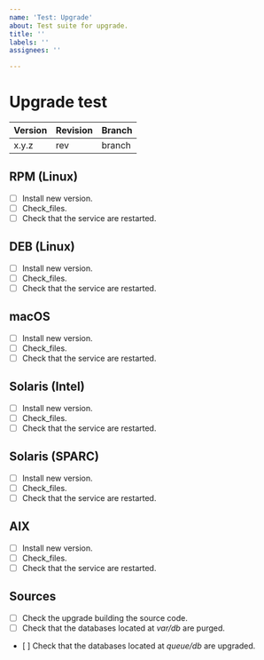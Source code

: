 ```yaml
---
name: 'Test: Upgrade'
about: Test suite for upgrade.
title: ''
labels: ''
assignees: ''

---
```


# Upgrade test

| Version | Revision | Branch |
| --- | --- | --- |
| x.y.z | rev | branch |

## RPM (Linux)

- [ ] Install new version.
- [ ] Check_files.
- [ ] Check that the service are restarted.

## DEB (Linux)

- [ ] Install new version.
- [ ] Check_files.
- [ ] Check that the service are restarted.

## macOS

- [ ] Install new version.
- [ ] Check_files.
- [ ] Check that the service are restarted.

## Solaris (Intel)

- [ ] Install new version.
- [ ] Check_files.
- [ ] Check that the service are restarted.

## Solaris (SPARC)

- [ ] Install new version.
- [ ] Check_files.
- [ ] Check that the service are restarted.

## AIX

- [ ] Install new version.
- [ ] Check_files.
- [ ] Check that the service are restarted.

## Sources

- [ ] Check the upgrade building the source code.
- [ ] Check that the databases located at _var/db_ are purged.
- [ ] Check that the databases located at _queue/db_ are upgraded.
